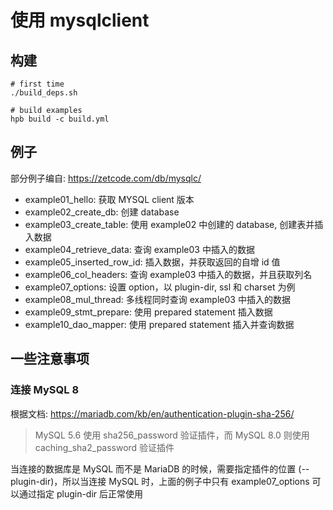 # 使用 mysqlclient

## 构建
```
# first time
./build_deps.sh

# build examples
hpb build -c build.yml
```

## 例子
部分例子编自: https://zetcode.com/db/mysqlc/  
* example01_hello: 获取 MYSQL client 版本
* example02_create_db: 创建 database
* example03_create_table: 使用 example02 中创建的 database, 创建表并插入数据
* example04_retrieve_data: 查询 example03 中插入的数据
* example05_inserted_row_id: 插入数据，并获取返回的自增 id 值
* example06_col_headers: 查询 example03 中插入的数据，并且获取列名
* example07_options: 设置 option，以 plugin-dir, ssl 和 charset 为例
* example08_mul_thread: 多线程同时查询 example03 中插入的数据
* example09_stmt_prepare: 使用 prepared statement 插入数据
* example10_dao_mapper: 使用 prepared statement 插入并查询数据

## 一些注意事项

### 连接 MySQL 8
根据文档: https://mariadb.com/kb/en/authentication-plugin-sha-256/  
> MySQL 5.6 使用 sha256_password 验证插件，而 MySQL 8.0 则使用 caching_sha2_password 验证插件  

当连接的数据库是 MySQL 而不是 MariaDB 的时候，需要指定插件的位置 (--plugin-dir)，所以当连接 MySQL 时，上面的例子中只有 example07_options 可以通过指定 plugin-dir 后正常使用  
